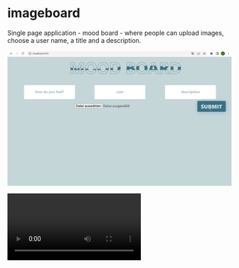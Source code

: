 # imageboard
Single page application - mood board - where people can upload images, choose a user name, a title and a description.



![Alt text](https://github.com/chantal0000/imageboard/blob/main/Screen1.png "Optional title")



![caption](https://github.com/chantal0000/imageboard/blob/main/images_github/20221005_220802.mp4)

